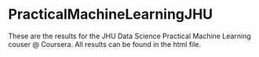 # PracticalMachineLearningJHU
These are the results for the JHU Data Science Practical Machine Learning couser @ Coursera. All results can be found in the html file.

